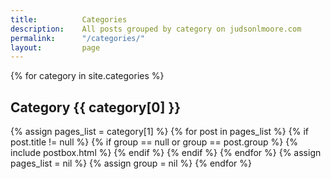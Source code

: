 ```yaml
---
title: 			Categories
description: 	All posts grouped by category on judsonlmoore.com 
permalink: 		"/categories/"
layout: 		page
---
```



<!-- 
<ul class="tag-box inline">
    {% assign tags_list = site.categories %} {% if tags_list.first[0] == null %} {% for tag in tags_list %}
    <li>
        <a href="#{{ tag }}">{{ tag | capitalize }} <span>{{ site.tags[tag].size }}</span></a>
    </li>
    {% endfor %} {% else %} {% for tag in tags_list %}
    <li>
        <a href="#{{ tag[0] }}">{{ tag[0] | capitalize }} <span>{{ tag[1].size }}</span></a>
    </li>
    {% endfor %} {% endif %} {% assign tags_list = nil %}
</ul>

{% for tag in site.categories %}
<h2 id="{{ tag[0] }}">{{ tag[0] | capitalize }}</h2>
<ul class="post-list">
    {% assign pages_list = tag[1] %} {% for post in pages_list %} {% if post.title != null %} {% if group == null or group == post.group %}
    <li>
        <a href="{{ site.url }}{{ post.url }}">
            {{ post.title }}<span class="entry-date"><time datetime="{{ post.date | date_to_xmlschema }}" itemprop="datePublished">{{ post.date | date: "%B %d, %Y" }}</time></span>
        </a>
    </li>
    {% endif %} {% endif %} {% endfor %} {% assign pages_list = nil %} {% assign group = nil %}
</ul>
{% endfor %}
 -->

<div class="row row-cols-1 row-cols-md-3">
	{% for category in site.categories %}
	<div class="section-title col-md-12 mt-4">
		<h2 id="{{ category[0] | replace: " ","-" }}" class="text-capitalize">Category {{ category[0] }}</h2>
	</div>
	{% assign pages_list = category[1] %}
	{% for post in pages_list %}
	{% if post.title != null %}
	{% if group == null or group == post.group %}
	{% include postbox.html %}
	{% endif %}
	{% endif %}
	{% endfor %}
	{% assign pages_list = nil %}
	{% assign group = nil %}
	{% endfor %}
</div>